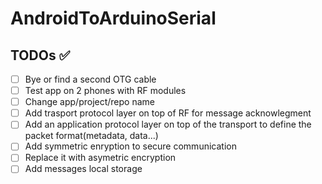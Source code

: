 # AndroidToArduinoSerial

## TODOs ✅

- [ ] Bye or find a second OTG cable
- [ ] Test app on 2 phones with RF modules
- [ ] Change app/project/repo name
- [ ] Add trasport protocol layer on top of RF for message acknowlegment
- [ ] Add an application protocol layer on top of the transport to define the packet format(metadata, data...)
- [ ] Add symmetric enryption to secure communication
- [ ] Replace it with asymetric encryption
- [ ] Add messages local storage
